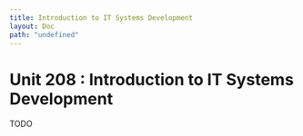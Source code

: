 ```yaml
---
title: Introduction to IT Systems Development
layout: Doc
path: "undefined"
---
```


# Unit 208 : Introduction to IT Systems Development

TODO